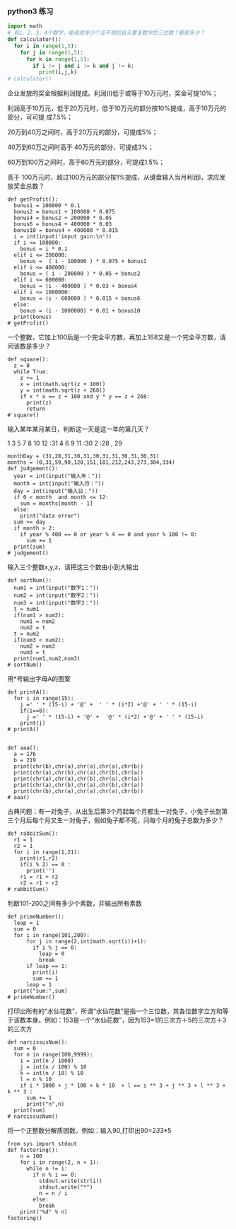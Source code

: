 ### python3 练习

```python
import math
# 有1、2、3、4个数字，能组成多少个互不相同且无重复数字的三位数？都是多少？ 
def calculator():
  for i in range(1,5):
    for j in range(1,5):
      for k in range(1,5):
        if i != j and i != k and j != k:
          print(i,j,k)
# calculator()
```

企业发放的奖金根据利润提成。利润(I)低于或等于10万元时，奖金可提10%；

利润高于10万元，低于20万元时，低于10万元的部分按10%提成，高于10万元的部分，可可提 成7.5%；

20万到40万之间时，高于20万元的部分，可提成5%；

40万到60万之间时高于 40万元的部分，可提成3%；

60万到100万之间时，高于60万元的部分，可提成1.5%；

高于 100万元时，超过100万元的部分按1%提成，从键盘输入当月利润I，求应发放奖金总数？ 

```
def getProfit():
  bonus1 = 100000 * 0.1
  bonus2 = bonus1 + 100000 * 0.075
  bonus4 = bonus2 + 200000 * 0.05
  bonus6 = bonus4 + 400000 * 0.03
  bonus10 = bonus4 + 400000 * 0.015
  i = int(input('input gain:\n'))
  if i <= 100000:
    bonus = i * 0.1
  elif i <= 200000:
    bonus =  ( i - 100000 ) * 0.075 + bonus1
  elif i <= 400000:
    bonus = ( i - 200000 ) * 0.05 + bonus2
  elif i <= 600000:
    bonus = (i - 400000 ) * 0.03 + bonus4
  elif i <= 1000000:
    bonus = (i - 600000 ) * 0.015 + bonus6
  else:
    bonus = (i - 1000000) * 0.01 + bonus10
  print(bonus)
# getProfit()
```

一个整数，它加上100后是一个完全平方数，再加上168又是一个完全平方数，请问该数是多少？

```
def square():
  z = 0
  while True:
    z += 1
    x = int(math.sqrt(z + 100))
    y = int(math.sqrt(z + 268))
    if x * x == z + 100 and y * y == z + 268:
      print(z)
      return
# square()
```
  

输入某年某月某日，判断这一天是这一年的第几天？

1 3 5 7 8 10 12 :31
4 6 9 11 :30 
2 :28 , 29
```
monthDay = (31,28,31,30,31,30,31,31,30,31,30,31)
months = (0,31,59,90,120,151,181,212,243,273,304,334)
def judgement():
  year = int(input("输入年："))
  month = int(input("输入月："))
  day = int(input("输入日："))
  if 0 < month  and month <= 12:
    sum = months[month - 1]
  else:
    print("data error")
  sum += day
  if month > 2:
    if year % 400 == 0 or year % 4 == 0 and year % 100 != 0:
      sum += 1
  print(sum)
# judgement()

```

输入三个整数x,y,z，请把这三个数由小到大输出

```
def sortNum():
  num1 = int(input("数字1："))
  num2 = int(input("数字2："))
  num3 = int(input("数字3："))
  t = num1
  if(num1 > num2):
    num1 = num2
    num2 = t
  t = num2
  if(num3 < num2):
    num2 = num3 
    num3 = t 
  print(num1,num2,num3)
# sortNum()
```

用*号输出字母A的图案

```
def printA():
  for i in range(15):
    j =' ' * (15-i) + '@' +  ' ' * (i*2) +'@' + ' ' * (15-i)
    if(i==8):
      j =' ' * (15-i) + '@' +  '@' * (i*2) +'@' + ' ' * (15-i)
    print(j)
# printA()


def aaa():
  a = 176
  b = 219
  print(chr(b),chr(a),chr(a),chr(a),chr(b))
  print(chr(a),chr(b),chr(a),chr(b),chr(a))
  print(chr(a),chr(a),chr(b),chr(a),chr(a))
  print(chr(a),chr(b),chr(a),chr(b),chr(a))
  print(chr(b),chr(a),chr(a),chr(a),chr(b))
# aaa()
```

古典问题：有一对兔子，从出生后第3个月起每个月都生一对兔子，小兔子长到第三个月后每个月又生一对兔子，假如兔子都不死，问每个月的兔子总数为多少？

```
def rabbitSum():
  r1 = 1
  r2 = 1
  for i in range(1,21):
    print(r1,r2)
    if(i % 2) == 0 : 
      print('')
    r1 = r1 + r2
    r2 = r1 + r2
# rabbitSum()
```

判断101-200之间有多少个素数，并输出所有素数

```
def primeNumber():
  leap = 1
  sum = 0
  for i in range(101,200):
      for j in range(2,int(math.sqrt(i))+1):
        if i % j == 0:
          leap = 0
          break
      if leap == 1:
        print(i)
        sum += 1
      leap = 1
  print("sum:",sum)
# primeNumber()
```

打印出所有的“水仙花数”，所谓“水仙花数”是指一个三位数，其各位数字立方和等于该数本身。例如：153是一个“水仙花数”，因为153=1的三次方＋5的三次方＋3的三次方


```
def narcissusNum():
  sum = 0
  for n in range(100,9999):
    i = int(n / 1000)
    j = int(n / 100) % 10
    k = int(n / 10) % 10
    l = n % 10
    if i * 1000 + j * 100 + k * 10  + l == i ** 3 + j ** 3 + l ** 3 + k ** 3 : 
      sum += 1 
      print("n",n)
  print(sum)
# narcissusNum()
```

将一个正整数分解质因数。例如：输入90,打印出90=2*3*3*5

```
from sys import stdout
def factoring():
    n = 100
    for i in range(2, n + 1):
      while n != i:
        if n % i == 0:
          stdout.write(str(i))
          stdout.write("*")
          n = n / i
        else:
          break
    print("%d" % n)
factoring()
```